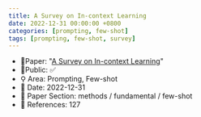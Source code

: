 ```yaml
---
title: A Survey on In-context Learning
date: 2022-12-31 00:00:00 +0800
categories: [prompting, few-shot]
tags: [prompting, few-shot, survey]
---
```


- 📙Paper: "[A Survey on In-context Learning](https://www.semanticscholar.org/paper/A-Survey-on-In-context-Learning-Dong-Li/30c0cdc414f68211d5d0514df027cec22e005174)"
- 🔑Public: ✅
- ⚲ Area: Prompting, Few-shot
- 📅 Date: 2022-12-31
- 🔎 Paper Section: methods / fundamental / few-shot
- 📝 References: 127
